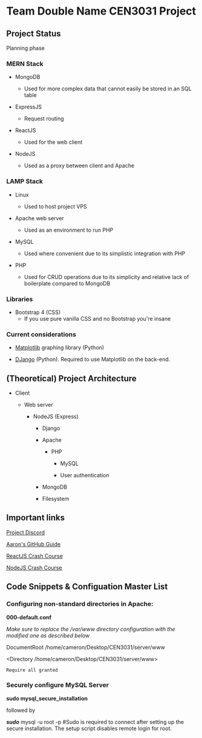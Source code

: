 # Team Double Name CEN3031 Project

## Project Status

Planning phase

### MERN Stack

* MongoDB 
  * Used for more complex data that cannot easily be stored in an SQL table

* ExpressJS
  * Request routing

* ReactJS
  * Used for the web client

* NodeJS
  * Used as a proxy between client and Apache

### LAMP Stack

* Linux
  * Used to host project VPS

* Apache web server
  * Used as an environment to run PHP

* MySQL
  * Used where convenient due to its simplistic integration with PHP

* PHP
  * Used for CRUD operations due to its simplicity and relative lack of boilerplate compared to MongoDB

### Libraries

* Bootstrap 4 (CSS)
  * If you use pure vanilla CSS and no Bootstrap you're insane

### Current considerations

* [Matplotlib](https://matplotlib.org/ "Matplotlib Python library") graphing library (Python)

* [DJango](https://www.djangoproject.com/ "DJango Python Library") (Python). Required to use Matplotlib on the back-end. 

## (Theoretical) Project Architecture

* Client

  * Web server

    * NodeJS (Express)

      * Django

      * Apache

        * PHP

          * MySQL

          * User authentication

      * MongoDB

      * Filesystem

## Important links

[Project Discord](https://discord.gg/9q7qJ8T "Discord")

[Aaron's GitHub Guide](https://cdn.discordapp.com/attachments/676921412933648425/677981813343518771/Github_Essentials.DOCX)

[ReactJS Crash Course](https://www.youtube.com/watch?v=sBws8MSXN7A)

[NodeJS Crash Course](https://www.youtube.com/watch?v=fBNz5xF-Kx4)

## Code Snippets & Configuation Master List

###  Configuring non-standard directories in Apache:

**000-default.conf**

*Make sure to replace the /var/www directory configuration with the modified one as described below*

DocumentRoot /home/cameron/Desktop/CEN3031/server/www

<Directory /home/cameron/Desktop/CEN3031/server/www>

	Require all granted

</Directory>

### Securely configure MySQL Server

**sudo mysql_secure_installation**

followed by

***sudo*** mysql -u root -p #Sudo is required to connect after setting up the secure installation. The setup script disables remote login for root.

